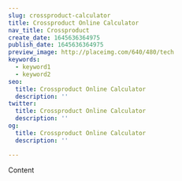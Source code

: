 ```yaml
---
slug: crossproduct-calculator
title: Crossproduct Online Calculator
nav_title: Crossproduct
create_date: 1645636364975
publish_date: 1645636364975
preview_image: http://placeimg.com/640/480/tech
keywords:
  - keyword1
  - keyword2
seo:
  title: Crossproduct Online Calculator
  description: ''
twitter:
  title: Crossproduct Online Calculator
  description: ''
og:
  title: Crossproduct Online Calculator
  description: ''

---
```


Content